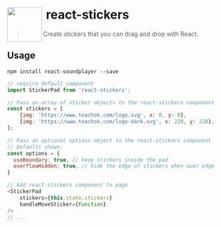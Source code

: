 # <img src="https://www.teachok.com/logo.svg" width="80" align="left">&nbsp;react-stickers

> Create stickers that you can drag and drop with React.

## Usage

```
npm install react-soundplayer --save
```

```javascript
// require default component
import StickerPad from 'react-stickers';

// Pass an array of sticker objects to the react-stickers component
const stickers = [
    {img: 'https://www.teachok.com/logo.svg', x: 0, y: 0},
    {img: 'https://www.teachok.com/logo-dark.svg', x: 220, y: 220},
];

// Pass an optional options object to the react-stickers component
// Defaults shown:
const options = {
  useBoundary: true, // keep stickers inside the pad
  overflowHidden: true, // hide the edge of stickers when over edge
}

// Add react-stickers component to page
<StickerPad
    stickers={this.state.stickers}
    handleMoveSticker={Function}
/>
// ...
```
